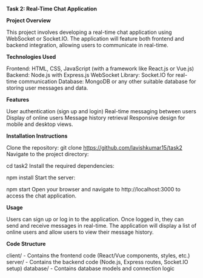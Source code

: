 **Task 2: Real-Time Chat Application**

**Project Overview**

This project involves developing a real-time chat application using WebSocket or Socket.IO.
The application will feature both frontend and backend integration, allowing users to communicate in real-time.


**Technologies Used**

Frontend: HTML, CSS, JavaScript (with a framework like React.js or Vue.js)
Backend: Node.js with Express.js
WebSocket Library: Socket.IO for real-time communication
Database: MongoDB or any other suitable database for storing user messages and data.

**Features**

User authentication (sign up and login)
Real-time messaging between users
Display of online users
Message history retrieval
Responsive design for mobile and desktop views.

**Installation Instructions**

Clone the repository:
git clone https://github.com/lavishkumar15/task2
Navigate to the project directory:

cd task2
Install the required dependencies:

npm install
Start the server:

npm start
Open your browser and navigate to http://localhost:3000 to access the chat application.

**Usage**

Users can sign up or log in to the application.
Once logged in, they can send and receive messages in real-time.
The application will display a list of online users and allow users to view their message history.

**Code Structure**

client/ - Contains the frontend code (React/Vue components, styles, etc.)
server/ - Contains the backend code (Node.js, Express routes, Socket.IO setup)
database/ - Contains database models and connection logic
